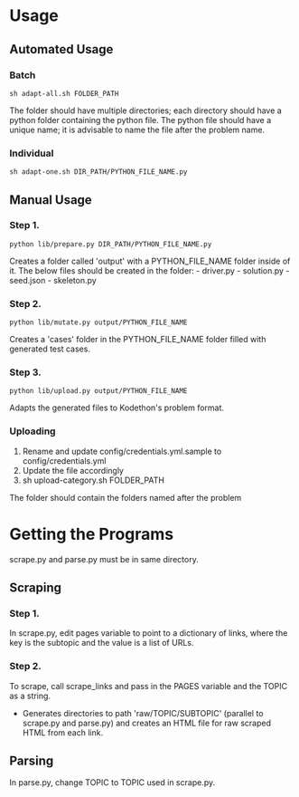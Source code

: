 # Usage

## Automated Usage

### Batch
    
```
sh adapt-all.sh FOLDER_PATH
```

The folder should have multiple directories; each directory should have a
python folder containing the python file. The python file should have a
unique name; it is advisable to name the file after the problem name.

### Individual

```
sh adapt-one.sh DIR_PATH/PYTHON_FILE_NAME.py
```

## Manual Usage

### Step 1. 

```
python lib/prepare.py DIR_PATH/PYTHON_FILE_NAME.py
```

Creates a folder called 'output' with a PYTHON_FILE_NAME folder inside of it. 
The below files should be created in the folder:
    - driver.py
    - solution.py
    - seed.json
    - skeleton.py

### Step 2. 

``` 
python lib/mutate.py output/PYTHON_FILE_NAME
```

Creates a 'cases' folder in the PYTHON_FILE_NAME folder filled with generated test cases.


### Step 3.

```
python lib/upload.py output/PYTHON_FILE_NAME
```

Adapts the generated files to Kodethon's problem format.

### Uploading

1. Rename and update config/credentials.yml.sample to
config/credentials.yml
2. Update the file accordingly
3. sh upload-category.sh FOLDER_PATH

The folder should contain the folders named after the problem

# Getting the Programs

scrape.py and parse.py must be in same directory. 

## Scraping

### Step 1.
In scrape.py, edit pages variable to point to a dictionary of
links, where the key is the subtopic and the value is a list of URLs.

### Step 2.
To scrape, call scrape_links and pass in the PAGES variable and the
TOPIC as a string.
- Generates directories to path 'raw/TOPIC/SUBTOPIC' (parallel to
  scrape.py and parse.py) and creates
  an HTML file for raw scraped HTML from each link.

## Parsing

In parse.py, change TOPIC to TOPIC used in scrape.py.

